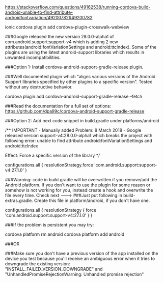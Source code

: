 https://stackoverflow.com/questions/49162538/running-cordova-build-android-unable-to-find-attribute-androidfontvariation/49200782#49200782

ionic cordova plugin add cordova-plugin-crosswalk-webview

###Google released the new version 28.0.0-alpha1 of com.android.support:support-v4 which is adding 2 new attributes(android:fontVariationSettings and android:ttcIndex). Some of the plugins are using the latest android-support libraries which results in unwanted incompatibilities.

###Option 1: Install cordova-android-support-gradle-release plugin.

###Well documented plugin which "aligns various versions of the Android Support libraries specified by other plugins to a specific version". Tested without any destructive behavior.

cordova plugin add cordova-android-support-gradle-release –fetch

###Read the documentation for a full set of options: https://github.com/dpa99c/cordova-android-support-gradle-release

###Option 2: Add next code snippet in build.gradle under platforms/android

/**
IMPORTANT - Manually added
Problem: 8 March 2018 - Google released version support-v4:28.0.0-alpha1
which breaks the project with following error: unable to find attribute
android:fontVariationSettings and android:ttcIndex

Effect: Force a specific version of the library
*/

configurations.all {
    resolutionStrategy.force 'com.android.support:support-v4:27.1.0'
}

###Warning: code in build.gradle will be overwritten if you remove/add the Android platform. If you don't want to use the plugin for some reason or somehow is not working for you, instead create a hook and overwrite the file every time. Check next --->
###Just put following in build-extras.gradle. Create this file in platform/android, if you don't have one.

configurations.all {
    resolutionStrategy {
        force 'com.android.support:support-v4:27.1.0'
    }
}

###If the problem is persistent you may try:

cordova platform rm android
cordova platform add android

###OR

###Make sure you don't have a previous version of the app installed on the device you test because you'll receive an ambiguous error when it tries to downgrade the existing version: "INSTALL_FAILED_VERSION_DOWNGRADE" and "UnhandledPromiseRejectionWarning: Unhandled promise rejection"
